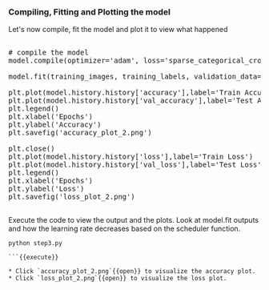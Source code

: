 ### Compiling, Fitting and Plotting the model
Let's now compile, fit the model and plot it to view what happened

<pre class="file" data-filename="step3.py" data-target="append">

# compile the model
model.compile(optimizer='adam', loss='sparse_categorical_crossentropy', metrics=['accuracy'])

model.fit(training_images, training_labels, validation_data=(test_images,test_labels), epochs=30, callbacks=[callback2], batch_size=1024)

plt.plot(model.history.history['accuracy'],label='Train Accuracy')
plt.plot(model.history.history['val_accuracy'],label='Test Accuracy')
plt.legend()
plt.xlabel('Epochs')
plt.ylabel('Accuracy')
plt.savefig('accuracy_plot_2.png')

plt.close()
plt.plot(model.history.history['loss'],label='Train Loss')
plt.plot(model.history.history['val_loss'],label='Test Loss')
plt.legend()
plt.xlabel('Epochs')
plt.ylabel('Loss')
plt.savefig('loss_plot_2.png')

</pre>

Execute the code to view the output and the plots. Look at model.fit outputs and how the learning rate decreases based on the scheduler function.

```
python step3.py

```{{execute}}

* Click `accuracy_plot_2.png`{{open}} to visualize the accuracy plot.
* Click `loss_plot_2.png`{{open}} to visualize the loss plot.